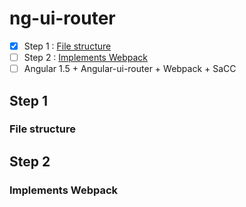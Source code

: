 # ng-ui-router
- [x] Step 1 : [File structure](#step-1)
- [ ] Step 2 : [Implements Webpack](#step-2)
- [ ] Angular 1.5 + Angular-ui-router + Webpack + SaCC

## Step 1
### File structure

## Step 2
### Implements Webpack
